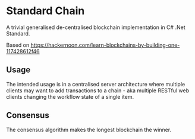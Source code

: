 # Standard Chain

A trivial generalised de-centralised blockchain implementation in C# .Net
Standard.

Based on https://hackernoon.com/learn-blockchains-by-building-one-117428612f46

## Usage

The intended usage is in a centralised server architecture where multiple
clients may want to add transactions to a chain - aka multiple RESTful web
clients changing the workflow state of a single item.

## Consensus

The consensus algorithm makes the longest blockchain the winner.
